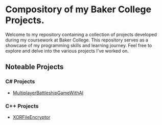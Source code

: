 # Compository of my Baker College Projects.
Welcome to my repository containing a collection of projects developed during my coursework at Baker College. This repository serves as a showcase of my programming skills and learning journey. Feel free to explore and delve into the various projects I've worked on.
## Noteable Projects
### C# Projects
* [MultiplayerBattleshipGameWithAI](https://github.com/SkySaves/Baker-College-Projects/tree/main/C%23/MultiplayerBattleshipGameWithAI/MultiplayerBattleshipGameWithAI)

### C++ Projects
* [XORFileEncryptor](https://github.com/SkySaves/Baker-College-Projects/tree/main/C%2B%2B/Cryptography/XORFileEncryptor)
